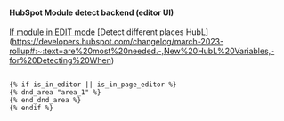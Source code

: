#### HubSpot Module detect backend (editor UI)
[If module in EDIT mode](https://community.hubspot.com/t5/CMS-Development/HUBL-query-for-if-in-quot-edit-mode-quot/td-p/445590)
[Detect different places HubL] (https://developers.hubspot.com/changelog/march-2023-rollup#:~:text=are%20most%20needed.-,New%20HubL%20Variables,-for%20Detecting%20When)


```hubl

{% if is_in_editor || is_in_page_editor %}
{% dnd_area "area_1" %}
{% end_dnd_area %}
{% endif %}

```
